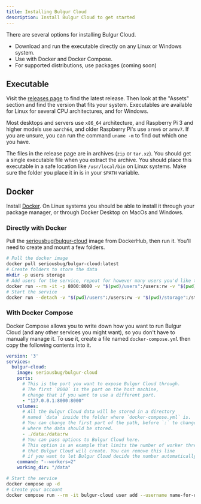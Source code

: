 ```yaml
---
title: Installing Bulgur Cloud
description: Install Bulgur Cloud to get started
---
```


There are several options for installing Bulgur Cloud.

- Download and run the executable directly on any Linux or Windows system.
- Use with Docker and Docker Compose.
- For supported distributions, use packages (coming soon)

## Executable

Visit the [releases page](https://github.com/bulgur-cloud/bulgur-cloud/releases)
to find the latest release. Then look at the "Assets" section and find the
version that fits your system. Executables are available for Linux for several
CPU architectures, and for Windows. 

Most desktops and servers use `x86_64` architecture, and Raspberry Pi 3 and
higher models use `aarch64`, and older Raspberry Pi's use `armv6` or `armv7`. If
you are unsure, you can run the command `uname -m` to find out which one you
have.

The files in the release page are in archives (`zip` or `tar.xz`). You should
get a single executable file when you extract the archive. You should place this
executable in a safe location like `/usr/local/bin` on Linux systems. Make sure
the folder you place it in is in your `$PATH` variable.

## Docker

Install [Docker](https://www.docker.com/). On Linux systems you should be able
to install it through your package manager, or through Docker Desktop on MacOs
and Windows.

### Directly with Docker

Pull the
[seriousbug/bulgur-cloud](https://hub.docker.com/r/seriousbug/bulgur-cloud)
image from DockerHub, then run it. You'll need to create and mount a few
folders.

```sh
# Pull the docker image
docker pull seriousbug/bulgur-cloud:latest
# Create folders to store the data
mkdir -p users storage
# Add users for the service, repeat for however many users you'd like to add
docker run --rm -it -p 8000:8000 -v "$(pwd)/users":/users:rw -v "$(pwd)/storage":/storage:rw seriousbug/bulgur-cloud:latest user add --username name-for-user
# Start the service
docker run --detach -v "$(pwd)/users":/users:rw -v "$(pwd)/storage":/storage:rw seriousbug/bulgur-cloud:latest
```

### With Docker Compose

Docker Compose allows you to write down how you want to run Bulgur Cloud (and
any other services you might want), so you don't have to manually manage it. To
use it, create a file named `docker-compose.yml` then copy the following
contents into it.

```yml
version: '3'
services:
  bulgur-cloud:
    image: seriousbug/bulgur-cloud
    ports:
      # This is the port you want to expose Bulgur Cloud through.
      # The first `8000` is the port on the host machine,
      # change that if you want to use a different port.
      - "127.0.0.1:8000:8000"
    volumes:
      # All the Bulgur Cloud data will be stored in a directory
      # named `data` inside the folder where `docker-compose.yml` is.
      # You can change the first part of the path, before `:` to change
      # where the data should be stored.
      - ./data:/data:rw
      # You can pass options to Bulgur Cloud here.
      # This option is an example that limits the number of worker threads
      # that Bulgur Cloud will create. You can remove this line
      # if you want to let Bulgur Cloud decide the number automatically.
    command: "--workers=2"
    working_dir: "/data"
```

```sh
# Start the service
docker compose up -d
# Create your account
docker compose run --rm -it bulgur-cloud user add --username name-for-user
```
